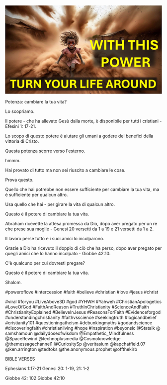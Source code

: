 ![Video cover image](../cover.jpg "cover photo")

Potenza: cambiare la tua vita?

Lo scopriamo.

Il potere - che ha allevato Gesù dalla morte, è disponibile per tutti i cristiani - Efesini 1: 17-21.

Lo scopo di questo potere è aiutare gli umani a godere dei benefici della vittoria di Cristo.

Questa potenza scorre verso l'esterno.

hmmm.

Hai provato di tutto ma non sei riuscito a cambiare le cose.

Prova questo.

Quello che hai potrebbe non essere sufficiente per cambiare la tua vita, ma è sufficiente per qualcun altro.

Usa quello che hai - per girare la vita di qualcun altro.

Questo è il potere di cambiare la tua vita.

Abraham ricevette la attesa promessa da Dio, dopo aver pregato per un re che prese sua moglie - Genesi 20 versetti da 1 a 19 e 21 versetti da 1 a 2.

Il lavoro perse tutto e i suoi amici lo incolparono.

Grazie a Dio ha ricevuto il doppio di ciò che ha perso, dopo aver pregato per quegli amici che lo hanno incolpato - Giobbe 42:10.

C'è qualcuno per cui dovresti pregare?

Questo è il potere di cambiare la tua vita.

Shalom.


#poweroflove #intercession #faith #believe #christian #love #jesus #christ

#viral #foryou #LiveAbove3D #god #YHWH #Yahweh #ChristianApologetics #LoveOfGod #FaithAndReason #TruthInChristianity #ScienceAndFaith #ChristianityExplained #BelieveInJesus #ReasonsForFaith #Evidenceforgod #understandingchristianity #faithvsscience #seekingtruth #logicandbelief #cristianity101 #questioningatheism #debunkingmyths #godandscience #discoveringfaith #christianliving #hope #inspiration #beyonsic @Statalk @ samshamoun @dailydoseofwisdom @Empathetic_Mindfulness @SpaceRewind @technoplusmedia @Cosmoknowledge @themessagechannel1 @CuriositySp @veritasium @kapchatfield.07 @ken.arrington @tedtoks @the.anonymous.prophet @offthekirb

BIBLE VERSES


Ephesians 1:17-21   Genesi 20: 1-19, 21: 1-2

Giobbe 42: 102
Giobbe 42:10